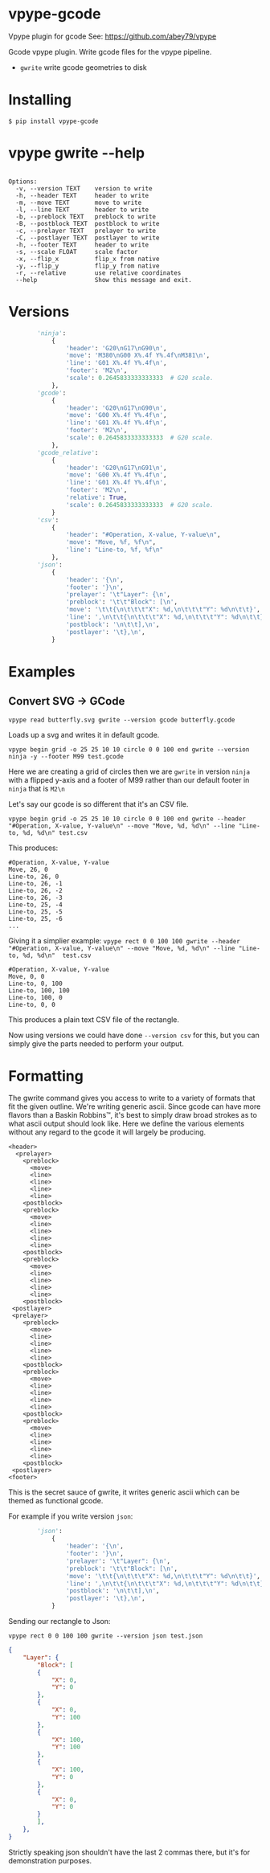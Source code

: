 # vpype-gcode
Vpype plugin for gcode
See: https://github.com/abey79/vpype


Gcode vpype plugin. Write gcode files for the vpype pipeline.

* `gwrite` write gcode geometries to disk


# Installing
`$ pip install vpype-gcode`

# vpype gwrite --help

```Usage: vpype gwrite [OPTIONS] FILENAME

Options:
  -v, --version TEXT    version to write
  -h, --header TEXT     header to write
  -m, --move TEXT       move to write
  -l, --line TEXT       header to write
  -b, --preblock TEXT   preblock to write
  -B, --postblock TEXT  postblock to write
  -c, --prelayer TEXT   prelayer to write
  -C, --postlayer TEXT  postlayer to write
  -h, --footer TEXT     header to write
  -s, --scale FLOAT     scale factor
  -x, --flip_x          flip_x from native
  -y, --flip_y          flip_y from native
  -r, --relative        use relative coordinates
  --help                Show this message and exit.
```

# Versions
```python
        'ninja':
            {
                'header': 'G20\nG17\nG90\n',
                'move': 'M380\nG00 X%.4f Y%.4f\nM381\n',
                'line': 'G01 X%.4f Y%.4f\n',
                'footer': 'M2\n',
                'scale': 0.2645833333333333  # G20 scale.
            },
        'gcode':
            {
                'header': 'G20\nG17\nG90\n',
                'move': 'G00 X%.4f Y%.4f\n',
                'line': 'G01 X%.4f Y%.4f\n',
                'footer': 'M2\n',
                'scale': 0.2645833333333333  # G20 scale.
            },
        'gcode_relative':
            {
                'header': 'G20\nG17\nG91\n',
                'move': 'G00 X%.4f Y%.4f\n',
                'line': 'G01 X%.4f Y%.4f\n',
                'footer': 'M2\n',
                'relative': True,
                'scale': 0.2645833333333333  # G20 scale.
            }
        'csv':
            {
                'header': "#Operation, X-value, Y-value\n",
                'move': "Move, %f, %f\n",
                'line': "Line-to, %f, %f\n"
            },
        'json':
            {
                'header': '{\n',
                'footer': '}\n',
                'prelayer': '\t"Layer": {\n',
                'preblock': '\t\t"Block": [\n',
                'move': '\t\t{\n\t\t\t"X": %d,\n\t\t\t"Y": %d\n\t\t}',
                'line': ',\n\t\t{\n\t\t\t"X": %d,\n\t\t\t"Y": %d\n\t\t}',
                'postblock': '\n\t\t],\n',
                'postlayer': '\t},\n',
            }
```


# Examples

## Convert SVG -> GCode

`vpype read butterfly.svg gwrite --version gcode butterfly.gcode`

Loads up a svg and writes it in default gcode.

`vpype begin grid -o 25 25 10 10 circle 0 0 100 end gwrite --version ninja -y --footer M99 test.gcode`

Here we are creating a grid of circles then we are `gwrite` in version `ninja` with a flipped y-axis and a footer of M99 rather than our default footer in `ninja` that is `M2\n`

Let's say our gcode is so different that it's an CSV file.

`vpype begin grid -o 25 25 10 10 circle 0 0 100 end gwrite --header "#Operation, X-value, Y-value\n" --move "Move, %d, %d\n" --line "Line-to, %d, %d\n" test.csv`

This produces:
```csv
#Operation, X-value, Y-value
Move, 26, 0
Line-to, 26, 0
Line-to, 26, -1
Line-to, 26, -2
Line-to, 26, -3
Line-to, 25, -4
Line-to, 25, -5
Line-to, 25, -6
...
```

Giving it a simplier example:
`vpype rect 0 0 100 100 gwrite --header "#Operation, X-value, Y-value\n" --move "Move, %d, %d\n" --line "Line-to, %d, %d\n"  test.csv`

```csv
#Operation, X-value, Y-value
Move, 0, 0
Line-to, 0, 100
Line-to, 100, 100
Line-to, 100, 0
Line-to, 0, 0
```

This produces a plain text CSV file of the rectangle.

Now using versions we could have done `--version csv` for this, but you can simply give the parts needed to perform your output.


# Formatting

The gwrite command gives you access to write to a variety of formats that fit the given outline. We're writing generic ascii. Since gcode can have more flavors than a Baskin Robbins™, it's best to simply draw broad strokes as to what ascii output should look like. Here we define the various elements without any regard to the gcode it will largely be producing.

```
<header>
  <prelayer>
    <preblock>
      <move>
      <line>
      <line>
      <line>
      <line>
    <postblock>
    <preblock>
      <move>
      <line>
      <line>
      <line>
      <line>
    <postblock>
    <preblock>
      <move>
      <line>
      <line>
      <line>
      <line>
    <postblock>
 <postlayer>
 <prelayer>
    <preblock>
      <move>
      <line>
      <line>
      <line>
      <line>
    <postblock>
    <preblock>
      <move>
      <line>
      <line>
      <line>
      <line>
    <postblock>
    <preblock>
      <move>
      <line>
      <line>
      <line>
      <line>
    <postblock>
 <postlayer>
<footer>
```

This is the secret sauce of gwrite, it writes generic ascii which can be themed as functional gcode.

For example if you write version `json`:
```python
        'json':
            {
                'header': '{\n',
                'footer': '}\n',
                'prelayer': '\t"Layer": {\n',
                'preblock': '\t\t"Block": [\n',
                'move': '\t\t{\n\t\t\t"X": %d,\n\t\t\t"Y": %d\n\t\t}',
                'line': ',\n\t\t{\n\t\t\t"X": %d,\n\t\t\t"Y": %d\n\t\t}',
                'postblock': '\n\t\t],\n',
                'postlayer': '\t},\n',
            }
```

Sending our rectangle to Json:

`vpype rect 0 0 100 100 gwrite --version json test.json`

```json
{
	"Layer": {
		"Block": [
		{
			"X": 0,
			"Y": 0
		},
		{
			"X": 0,
			"Y": 100
		},
		{
			"X": 100,
			"Y": 100
		},
		{
			"X": 100,
			"Y": 0
		},
		{
			"X": 0,
			"Y": 0
		}
		],
	},
}
```

Strictly speaking json shouldn't have the last 2 commas there, but it's for demonstration purposes.
